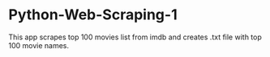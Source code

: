 # Python-Web-Scraping-1
This app scrapes top 100 movies list from imdb and creates .txt file with top 100 movie names.
